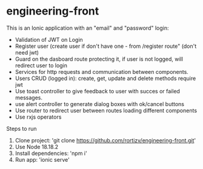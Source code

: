 # engineering-front

This is an Ionic application with an "email" and "password" login:
- Validation of JWT on Login
- Register user (create user if don't have one - from /register route" (don't need jwt)
- Guard on the dasboard route protecting it, if user is not logged, will redirect user to login
- Services for http requests and communication between components.
- Users CRUD (logged in): create, get, update and delete methods require jwt
- Use toast controller to give feedback to user with succes or failed messages.
- use alert controller to generate dialog boxes with ok/cancel buttons
- Use router to redirect user between routes loading different components
- Use rxjs operators

Steps to run
1. Clone project: 'git clone https://github.com/rortizv/engineering-front.git'
2. Use Node 18.18.2
3. Install dependencies: 'npm i'
4. Run app: 'ionic serve'

